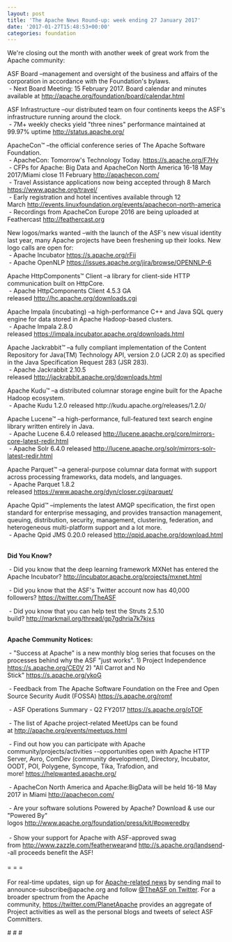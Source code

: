```yaml
---
layout: post
title: 'The Apache News Round-up: week ending 27 January 2017'
date: '2017-01-27T15:48:53+00:00'
categories: foundation
---
```

<p>We're closing out the month with another week of great work from the Apache community:</p> 
  <div> 
    <p>ASF Board –management and oversight of the business and affairs of the corporation in accordance with the Foundation's bylaws.<br />&nbsp;- Next Board Meeting: 15 February 2017. Board calendar and minutes available at&nbsp;<a href="http://apache.org/foundation/board/calendar.html">http://apache.org/foundation/board/calendar.html</a></p> 
    <p>ASF Infrastructure –our distributed team on four continents keeps the ASF's infrastructure running around the clock.<br />&nbsp;- 7M+ weekly checks yield &quot;three nines&quot; performance maintained at 99.97% uptime&nbsp;<a href="http://status.apache.org/">http://status.apache.org/</a></p> 
  </div> 
  <div> 
    <p><a href="http://status.apache.org/"></a>ApacheCon™ –the official conference series of The Apache Software Foundation.<br />&nbsp;- ApacheCon: Tomorrow's Technology Today.&nbsp;<a href="https://s.apache.org/F7Hy">https://s.apache.org/F7Hy</a><br />&nbsp;- CFPs for Apache: Big Data and ApacheCon North America 16-18 May 2017/Miami close 11 February&nbsp;<a href="http://apachecon.com/">http://apachecon.com/</a><br />&nbsp;- Travel Assistance applications now being accepted through 8 March <a href="https://www.apache.org/travel/">https://www.apache.org/travel/</a><br />&nbsp;- Early registration and hotel incentives available through 12 March&nbsp;<a href="http://events.linuxfoundation.org/events/apachecon-north-america">http://events.linuxfoundation.org/events/apachecon-north-america</a><br />&nbsp;- Recordings from ApacheCon Europe 2016 are being uploaded at Feathercast&nbsp;<a href="http://feathercast.org/">http://feathercast.org</a></p>New logos/marks wanted&nbsp;–with the launch of the ASF's new visual identity last year, many Apache projects have been freshening up their looks. New logo calls are open for:<br />&nbsp;- Apache Incubator&nbsp;<a href="https://s.apache.org/rFii">https://s.apache.org/rFii</a><br />&nbsp;- Apache OpenNLP&nbsp;<a href="https://issues.apache.org/jira/browse/OPENNLP-6">https://issues.apache.org/jira/browse/OPENNLP-6</a> 
    <p>Apache HttpComponents™ Client –a library for client-side HTTP communication built on HttpCore.<br />&nbsp;- Apache HttpComponents Client 4.5.3 GA released&nbsp;<a href="http://hc.apache.org/downloads.cgi">http://hc.apache.org/downloads.cgi</a></p> 
    <p>Apache Impala (incubating)&nbsp;–a high-performance C++ and Java SQL query engine for data stored in Apache Hadoop-based clusters.<br />&nbsp;- Apache Impala 2.8.0 released&nbsp;<a href="https://impala.incubator.apache.org/downloads.html">https://impala.incubator.apache.org/downloads.html</a></p> 
    <p>Apache Jackrabbit™ –a fully compliant implementation of the Content Repository for Java(TM) Technology API, version 2.0 (JCR 2.0) as specified in the Java Specification Request 283 (JSR 283).<br />&nbsp;- Apache Jackrabbit 2.10.5 released&nbsp;<a href="http://jackrabbit.apache.org/downloads.html">http://jackrabbit.apache.org/downloads.html</a></p> 
    <p>Apache Kudu™ –a distributed columnar storage engine built for the Apache Hadoop ecosystem.<br />&nbsp;- Apache Kudu 1.2.0 released&nbsp;http://kudu.apache.org/releases/1.2.0/</p> 
    <p>Apache Lucene™ –a high-performance, full-featured text search engine library written entirely in Java.<br />&nbsp;- Apache Lucene 6.4.0 released&nbsp;<a href="http://lucene.apache.org/core/mirrors-core-latest-redir.html">http://lucene.apache.org/core/mirrors-core-latest-redir.html</a><br />&nbsp;-&nbsp;Apache Solr 6.4.0 released&nbsp;<a href="http://lucene.apache.org/solr/mirrors-solr-latest-redir.html">http://lucene.apache.org/solr/mirrors-solr-latest-redir.html</a></p> 
    <p>Apache Parquet™ –a general-purpose columnar data format with support across processing frameworks, data models, and languages.<br />&nbsp;- Apache Parquet 1.8.2 released&nbsp;<a href="https://www.apache.org/dyn/closer.cgi/parquet/">https://www.apache.org/dyn/closer.cgi/parquet/</a></p> 
    <p>Apache Qpid™ –implements the latest AMQP specification, the first open standard for enterprise messaging, and provides transaction management, queuing, distribution, security, management, clustering, federation, and heterogeneous multi-platform support and a lot more.<br />&nbsp;- Apache Qpid JMS 0.20.0 released&nbsp;<a href="http://qpid.apache.org/download.html">http://qpid.apache.org/download.html</a><br /><br /></p> 
    <p><strong>Did You Know?</strong></p> 
    <p><a href="http://qpid.apache.org/download.html"></a></p>&nbsp;- Did you know that the deep learning framework MXNet has entered the Apache Incubator? <a href="http://incubator.apache.org/projects/mxnet.html">http://incubator.apache.org/projects/mxnet.html</a><br /> 
    <p>&nbsp;- Did you know that the ASF's Twitter account now has 40,000 followers?&nbsp;<a href="https://twitter.com/TheASF">https://twitter.com/TheASF</a></p> 
    <p>&nbsp;- Did you know that you can help test the Struts 2.5.10 build?&nbsp;<a href="http://markmail.org/thread/gp7gdhria7k7kjxs">http://markmail.org/thread/gp7gdhria7k7kjxs</a></p> 
    <p><strong><br />Apache Community Notices:</strong></p> 
  </div> 
  <div> 
    <p>&nbsp;- &quot;Success at Apache&quot; is a new monthly blog series that focuses on the processes behind why the ASF &quot;just works&quot;. 1) Project Independence <a href="https://s.apache.org/CE0V">https://s.apache.org/CE0V</a>&nbsp;2) &quot;All Carrot and No Stick&quot;&nbsp;<a href="https://s.apache.org/ykoG">https://s.apache.org/ykoG</a></p> 
    <p>&nbsp;- Feedback from The Apache Software Foundation on the Free and Open Source Security Audit (FOSSA) <a href="https://s.apache.org/romf">https://s.apache.org/romf</a></p> 
    <p>&nbsp;- ASF Operations Summary - Q2 FY2017 <a href="https://s.apache.org/oTOF">https://s.apache.org/oTOF</a></p> 
    <div> 
      <p>&nbsp;- The list of Apache project-related MeetUps can be found at&nbsp;<a href="http://apache.org/events/meetups.html">http://apache.org/events/meetups.html</a></p> 
      <p>&nbsp;- Find out how you can participate with Apache community/projects/activities --opportunities open with&nbsp;Apache HTTP Server,&nbsp;Avro, ComDev (community development), Directory, Incubator, OODT, POI, Polygene, Syncope, Tika, Trafodion, and more!&nbsp;<a href="https://helpwanted.apache.org/">https://helpwanted.apache.org/</a></p> 
    </div> 
    <p>&nbsp;- ApacheCon North America and Apache:BigData will be held 16-18 May 2017 in Miami&nbsp;<a href="http://apachecon.com/">http://apachecon.com/<br /></a></p> 
    <div>&nbsp;- Are your software solutions Powered by Apache? Download &amp; use our &quot;Powered By&quot; logos&nbsp;<a href="http://www.apache.org/foundation/press/kit/#poweredby">http://www.apache.org/foundation/press/kit/#poweredby</a></div> 
    <div><br /></div> 
    <div>&nbsp;- Show your support for Apache with ASF-approved swag from&nbsp;<a href="http://www.zazzle.com/featherwear">http://www.zazzle.com/featherwear</a>and&nbsp;<a href="http://s.apache.org/landsend">http://s.apache.org/landsend</a>--all proceeds benefit the ASF!&nbsp;</div> 
    <div><br /></div> 
    <div>= = =</div> 
    <div><br /></div> 
    <div>For real-time updates, sign up for <a href="http://apache.org/foundation/mailinglists.html#foundation-announce">Apache-related news</a> by sending mail to announce-subscribe@apache.org and follow <a href="https://twitter.com/TheASF">@TheASF on Twitter</a>. For a broader spectrum from the Apache community,&nbsp;<a href="http://s.apache.org/landsend">https://twitter.com/PlanetApache</a> provides an aggregate of Project activities as well as the personal blogs and tweets of select ASF Committers.</div> 
  </div> 
  <p># # #</p>
